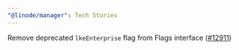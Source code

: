 ```yaml
---
"@linode/manager": Tech Stories
---
```


Remove deprecated `lkeEnterprise` flag from Flags interface ([#12911](https://github.com/linode/manager/pull/12911))
